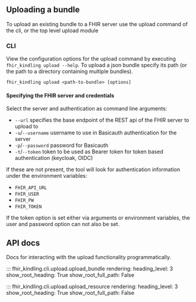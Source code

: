 ## Uploading a bundle

To upload an existing bundle to a FHIR server use the upload command of the cli, or the top level upload module


### CLI

View the configuration options for the upload command by executing `fhir_kindling upload --help`.
To upload a json bundle specify its path (or the path to a directory containing multiple bundles).
```terminal
fhir_kindling upload <path-to-bundle> [options]
```

#### Specifying the FHIR server and credentials
Select the server and authentication as command line arguments:

- `--url` specifies the base endpoint of the REST api of the FHIR server to upload to
- `-u`/`--username` username to use in Basicauth authentication for the server
- `-p`/`--password` password for Basicauth
- `-t`/`--token` token to be used as Bearer token for token based authentication (keycloak, OIDC)

If these are not present, the tool will look for authentication information under the environment variables:

- `FHIR_API_URL`
- `FHIR_USER`
- `FHIR_PW`
- `FHIR_TOKEN`

If the token option is set either via arguments or environment variables, the user and password option can not also
be set.


## API docs
Docs for interacting with the upload functionality programmatically.

::: fhir_kindling.cli.upload.upload_bundle
    rendering:
      heading_level: 3
      show_root_heading: True
      show_root_full_path: False

::: fhir_kindling.cli.upload.upload_resource
    rendering:
      heading_level: 3
      show_root_heading: True
      show_root_full_path: False






